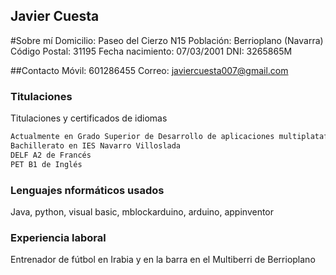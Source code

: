 ## Javier Cuesta

#Sobre mí
Domicilio: Paseo del Cierzo N15
Población: Berrioplano (Navarra)
Código Postal: 31195
Fecha nacimiento: 07/03/2001
DNI: 3265865M

##Contacto
Móvil: 601286455
Correo: javiercuesta007@gmail.com


### Titulaciones

Titulaciones y certificados de idiomas

```markdown
Actualmente en Grado Superior de Desarrollo de aplicaciones multiplataforma en Cuatro vientos
Bachillerato en IES Navarro Villoslada
DELF A2 de Francés
PET B1 de Inglés
```

### Lenguajes nformáticos usados

Java, python, visual basic, mblockarduino, arduino, appinventor

### Experiencia laboral

Entrenador de fútbol en Irabia y en la barra en el Multiberri de Berrioplano
